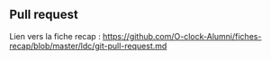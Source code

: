 ## Pull request

Lien vers la fiche recap : https://github.com/O-clock-Alumni/fiches-recap/blob/master/ldc/git-pull-request.md

